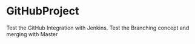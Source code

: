 # GitHubProject
Test the GitHub Integration with Jenkins.
Test the Branching concept and merging with Master
